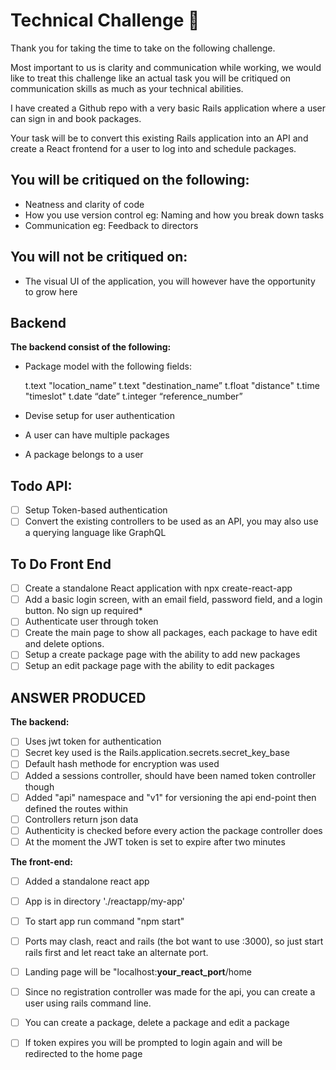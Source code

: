 # Technical Challenge 🚀

Thank you for taking the time to take on the following challenge. 

Most important to us is clarity and communication while working, we would like to treat this challenge like an actual task you will be critiqued on communication skills as much as your technical abilities.

I have created a Github repo with a very basic Rails application where a user can sign in and book packages.

Your task will be to convert this existing Rails application into an API and create a React frontend for a user to log into and schedule packages.

## You will be critiqued on the following:
- Neatness and clarity of code
- How you use version control eg: Naming and how you break down tasks
- Communication eg: Feedback to directors

## You will not be critiqued on: 
- The visual UI of the application, you will however have the opportunity to grow here

## Backend
**The backend consist of the following:**

- Package model with the following fields:

  t.text "location_name”
  t.text "destination_name”
  t.float "distance"
  t.time "timeslot"
  t.date “date”
  t.integer “reference_number”

- Devise setup for user authentication
- A user can have multiple packages
- A package belongs to a user

## Todo API:

- [ ] Setup Token-based authentication
- [ ] Convert the existing controllers to be used as an API, you may also use a querying language like GraphQL

## To Do Front End

- [ ] Create a standalone React application with npx create-react-app
- [ ] Add a basic login screen, with an email field, password field, and a login button. No sign up required*
- [ ] Authenticate user through token
- [ ] Create the main page to show all packages, each package to have edit and delete options.
- [ ] Setup a create package page with the ability to add new packages
- [ ] Setup an edit package page with the ability to edit packages

## ANSWER PRODUCED
**The backend:**
- [ ] Uses jwt token for authentication
- [ ] Secret key used is the Rails.application.secrets.secret_key_base
- [ ] Default hash methode for encryption was used
- [ ] Added a sessions controller, should have been named token controller though
- [ ] Added "api" namespace and "v1" for versioning the api end-point then defined the routes within
- [ ] Controllers return json data
- [ ] Authenticity is checked before every action the package controller does
- [ ] At the moment the JWT token is set to expire after two minutes

**The front-end:**
- [ ] Added a standalone react app
- [ ] App is in directory './reactapp/my-app'
- [ ] To start app run command "npm start"
- [ ] Ports may clash, react and rails (the bot want to use :3000), so just start rails first and let react take an alternate port.
- [ ] Landing page will be "localhost:**your_react_port**/home
- [ ] Since no registration controller was made for the api, you can create a user using rails command line.
- [ ] You can create a package, delete a package and edit a package
- [ ] If token expires you will be prompted to login again and will be redirected to the home page





